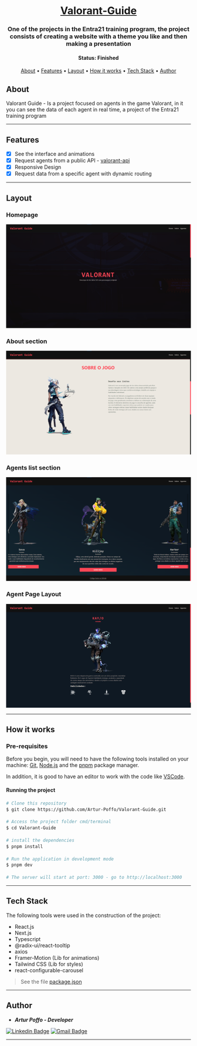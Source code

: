 <h1 align="center">
  <a href="#">Valorant-Guide</a>
</h1>

<h3 align="center">
    One of the projects in the Entra21 training program, the project consists of creating a website with a theme you like and then making a presentation
</h3>

<h4 align="center"> 
	 Status: Finished
</h4>

<p align="center">
 <a href="#about">About</a> •
 <a href="#features">Features</a> •
 <a href="#layout">Layout</a> • 
 <a href="#how-it-works">How it works</a> • 
 <a href="#tech-stack">Tech Stack</a> •  
 <a href="#author">Author</a>
</p>

## About

Valorant Guide - Is a project focused on agents in the game Valorant, in it you can see the data of each agent in real time, a project of the Entra21 training program

---

## Features

- [x] See the interface and animations
- [x] Request agents from a public API - [valorant-api](https://valorant-api.com/)
- [x] Responsive Design
- [x] Request data from a specific agent with dynamic routing

---

## Layout

### Homepage
<img src="https://github.com/Artur-Poffo/Valorant-Guide/blob/main/public/README/Home.png?raw=true" alt="Print of Homepage" />

### About section
<img src="https://github.com/Artur-Poffo/Valorant-Guide/blob/main/public/README/About.png?raw=true" alt="Print of About sections" />

### Agents list section
<img src="https://github.com/Artur-Poffo/Valorant-Guide/blob/main/public/README/Agents.png?raw=true" alt="Print of Agents list section" />

### Agent Page Layout
<img src="https://github.com/Artur-Poffo/Valorant-Guide/blob/main/public/README/Agent.png?raw=true" alt="Print of Agent page layout" />


---

## How it works

### Pre-requisites

Before you begin, you will need to have the following tools installed on your machine:
[Git](https://git-scm.com), [Node.js](https://nodejs.org/en/) and the [pnpm](https://pnpm.io) package manager.

In addition, it is good to have an editor to work with the code like [VSCode](https://code.visualstudio.com/).

#### Running the project

```bash
# Clone this repository
$ git clone https://github.com/Artur-Poffo/Valorant-Guide.git

# Access the project folder cmd/terminal
$ cd Valorant-Guide

# install the dependencies
$ pnpm install

# Run the application in development mode
$ pnpm dev

# The server will start at port: 3000 - go to http://localhost:3000
```

---

## Tech Stack

The following tools were used in the construction of the project:

- React.js
- Next.js
- Typescript
- @radix-ui/react-tooltip
- axios
- Framer-Motion (Lib for animations)
- Tailwind CSS (Lib for styles)
- react-configurable-carousel

> See the file  [package.json](https://github.com/Artur-Poffo/Valorant-Guide/blob/main/package.json)

---

## Author

- _**Artur Poffo - Developer**_

[![Linkedin Badge](https://img.shields.io/badge/-Artur-blue?style=flat-square&logo=Linkedin&logoColor=white&link=https://www.linkedin.com/in/arturpoffo/)](https://www.linkedin.com/in/arturpoffo/)
[![Gmail Badge](https://img.shields.io/badge/-arturpoffop@gmail.com-c14438?style=flat-square&logo=Gmail&logoColor=white&link=mailto:tgmarinho@gmail.com)](mailto:arturpoffop@gmail.com)

---